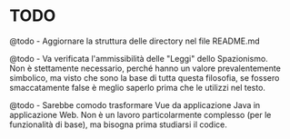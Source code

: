 # TODO

@todo - Aggiornare la struttura delle directory nel file README.md

@todo - Va verificata l'ammissibilità delle "Leggi" dello Spazionismo.   
Non è stettamente necessario, perché hanno un valore prevalentemente simbolico, ma visto che sono la base di tutta questa filosofia, se fossero smaccatamente false è meglio saperlo prima che le utilizzi nel testo.  

@todo - Sarebbe comodo trasformare Vue da applicazione Java in applicazione Web.
Non è un lavoro particolarmente complesso (per le funzionalità di base), ma bisogna prima studiarsi il codice.
